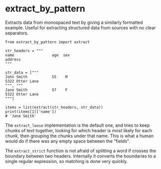 # extract_by_pattern

Extracts data from monospaced text by giving a similarly formatted example. Useful for extracting structured data from sources with no clear separators.

    from extract_by_pattern import extract

    str_headers = """
    name                 age  sex
    address
    """

    str_data = ["""
    John Smith           55    M
    5322 Otter Lane
    """, """
    Jane Smith           57    F
    5322 Otter Lane
    """]

    items = list(extract(str_headers, str_data))
    print(items[1]['name'])
    # 'Jane Smith'

The `extract_loose` implementation is the default one, and tries to keep chunks of text together, looking for which header is most likely for each chunk, then grouping the chunks under that name. This is what a human would do if there was any empty space between the "fields".

The `extract_strict` function is not afraid of splitting a word if crosses the boundary between two headers. Internally it converts the boundaries to a single regular expression, so matching is done very quickly.